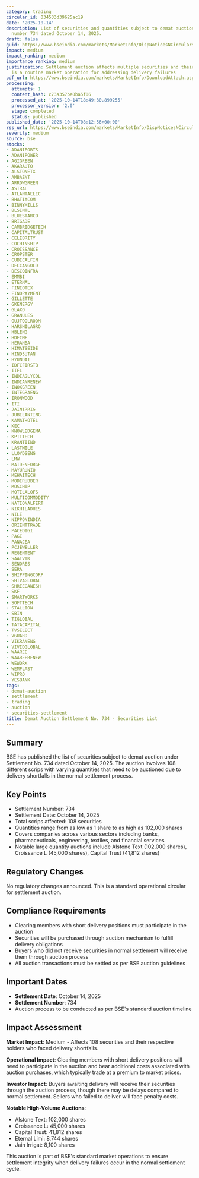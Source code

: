 ```yaml
---
category: trading
circular_id: 034533d39625ac19
date: '2025-10-14'
description: List of securities and quantities subject to demat auction in settlement
  number 734 dated October 14, 2025.
draft: false
guid: https://www.bseindia.com/markets/MarketInfo/DispNoticesNCirculars.aspx?Noticeid={A8B4037D-5909-4A48-8713-36C26A324066}&noticeno=20251014-10&dt=10/14/2025&icount=10&totcount=61&flag=0
impact: medium
impact_ranking: medium
importance_ranking: medium
justification: Settlement auction affects multiple securities and their holders but
  is a routine market operation for addressing delivery failures
pdf_url: https://www.bseindia.com/markets/MarketInfo/DownloadAttach.aspx?id=20251014-10&attachedId=b9e33fd3-1b41-4cac-a59e-d86ec7d5b4b0
processing:
  attempts: 1
  content_hash: c73a357be0ba5f06
  processed_at: '2025-10-14T18:49:30.899255'
  processor_version: '2.0'
  stage: completed
  status: published
published_date: '2025-10-14T08:12:56+00:00'
rss_url: https://www.bseindia.com/markets/MarketInfo/DispNoticesNCirculars.aspx?Noticeid={A8B4037D-5909-4A48-8713-36C26A324066}&noticeno=20251014-10&dt=10/14/2025&icount=10&totcount=61&flag=0
severity: medium
source: bse
stocks:
- ADANIPORTS
- ADANIPOWER
- AGIGREEN
- AKARAUTO
- ALSTONETX
- AMBAENT
- ARROWGREEN
- ASTRAL
- ATLANTAELEC
- BHATIACOM
- BINNYMILLS
- BLSINTL
- BLUESTARCO
- BRIGADE
- CAMBRIDGETECH
- CAPITALTRUST
- CELEBRITY
- COCHINSHIP
- CROISSANCE
- CROPSTER
- CUBICALFIN
- DECCANGOLD
- DESCOINFRA
- EMMBI
- ETERNAL
- FINEOTEX
- FINOPAYMENT
- GILLETTE
- GKENERGY
- GLAXO
- GRANULES
- GUJTOOLROOM
- HARSHILAGRO
- HBLENG
- HDFCMF
- HERANBA
- HIMATSEIDE
- HINDSUTAN
- HYUNDAI
- IDFCFIRSTB
- IIFL
- INDIAGLYCOL
- INDIANRENEW
- INOXGREEN
- INTEGRAENG
- IRONWOOD
- ITI
- JAINIRRIG
- JUBILANTING
- KAMATHOTEL
- KEC
- KNOWLEDGEMA
- KPITTECH
- KRANTIIND
- LASTMILE
- LLOYDSENG
- LMW
- MAIDENFORGE
- MAYURUNIQ
- MEHAITECH
- MODIRUBBER
- MOSCHIP
- MOTILALOFS
- MULTICOMMODITY
- NATIONALFERT
- NIKHILADHES
- NILE
- NIPPONINDIA
- ORIENTTRADE
- PACEDIGI
- PAGE
- PANACEA
- PCJEWELLER
- REGENTENT
- SAATVIK
- SENORES
- SERA
- SHIPPINGCORP
- SHIVAGLOBAL
- SHREEGANESH
- SKF
- SMARTWORKS
- SOFTTECH
- STALLION
- SBIN
- TIGLOBAL
- TATACAPITAL
- TVSELECT
- VGUARD
- VIKRANENG
- VIVIDGLOBAL
- WAAREE
- WAAREERENEW
- WEWORK
- WEMPLAST
- WIPRO
- YESBANK
tags:
- demat-auction
- settlement
- trading
- auction
- securities-settlement
title: Demat Auction Settlement No. 734 - Securities List
---
```


## Summary

BSE has published the list of securities subject to demat auction under Settlement No. 734 dated October 14, 2025. The auction involves 108 different scrips with varying quantities that need to be auctioned due to delivery shortfalls in the normal settlement process.

## Key Points

- Settlement Number: 734
- Settlement Date: October 14, 2025
- Total scrips affected: 108 securities
- Quantities range from as low as 1 share to as high as 102,000 shares
- Covers companies across various sectors including banks, pharmaceuticals, engineering, textiles, and financial services
- Notable large quantity auctions include Alstone Text (102,000 shares), Croissance L (45,000 shares), Capital Trust (41,812 shares)

## Regulatory Changes

No regulatory changes announced. This is a standard operational circular for settlement auction.

## Compliance Requirements

- Clearing members with short delivery positions must participate in the auction
- Securities will be purchased through auction mechanism to fulfill delivery obligations
- Buyers who did not receive securities in normal settlement will receive them through auction process
- All auction transactions must be settled as per BSE auction guidelines

## Important Dates

- **Settlement Date**: October 14, 2025
- **Settlement Number**: 734
- Auction process to be conducted as per BSE's standard auction timeline

## Impact Assessment

**Market Impact**: Medium - Affects 108 securities and their respective holders who faced delivery shortfalls.

**Operational Impact**: Clearing members with short delivery positions will need to participate in the auction and bear additional costs associated with auction purchases, which typically trade at a premium to market prices.

**Investor Impact**: Buyers awaiting delivery will receive their securities through the auction process, though there may be delays compared to normal settlement. Sellers who failed to deliver will face penalty costs.

**Notable High-Volume Auctions**:
- Alstone Text: 102,000 shares
- Croissance L: 45,000 shares  
- Capital Trust: 41,812 shares
- Eternal Limi: 8,744 shares
- Jain Irrigat: 8,100 shares

This auction is part of BSE's standard market operations to ensure settlement integrity when delivery failures occur in the normal settlement cycle.